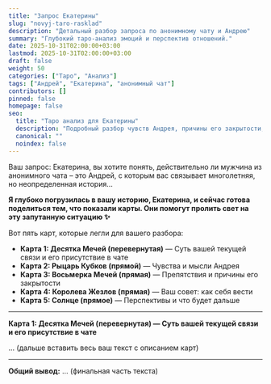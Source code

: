```yaml
---
title: "Запрос Екатерины"
slug: "novyj-taro-rasklad"
description: "Детальный разбор запроса по анонимному чату и Андрею"
summary: "Глубокий таро-анализ эмоций и перспектив отношений."
date: 2025-10-31T02:00:00+03:00
lastmod: 2025-10-31T02:00:00+03:00
draft: false
weight: 50
categories: ["Таро", "Анализ"]
tags: ["Андрей", "Екатерина", "анонимный чат"]
contributors: []
pinned: false
homepage: false
seo:
  title: "Таро анализ для Екатерины"
  description: "Подробный разбор чувств Андрея, причины его закрытости, советы и перспективы ваших отношений по картам."
  canonical: ""
  noindex: false
---
```


Ваш запрос: Екатерина, вы хотите понять, действительно ли мужчина из анонимного чата – это Андрей, с которым вас связывает многолетняя, но неопределенная история...

**Я глубоко погрузилась в вашу историю, Екатерина, и сейчас готова поделиться тем, что показали карты. Они помогут пролить свет на эту запутанную ситуацию ✨**

Вот пять карт, которые легли для вашего разбора:

* **Карта 1: Десятка Мечей (перевернутая)** — Суть вашей текущей связи и его присутствие в чате
* **Карта 2: Рыцарь Кубков (прямой)** — Чувства и мысли Андрея
* **Карта 3: Восьмерка Мечей (прямая)** — Препятствия и причины его закрытости
* **Карта 4: Королева Жезлов (прямая)** — Ваш совет: как себя вести
* **Карта 5: Солнце (прямое)** — Перспективы и что будет дальше

---

**Карта 1: Десятка Мечей (перевернутая) — Суть вашей текущей связи и его присутствие в чате**

... (дальше вставить весь ваш текст с описанием карт)

---

**Общий вывод:**
... (финальная часть текста)
